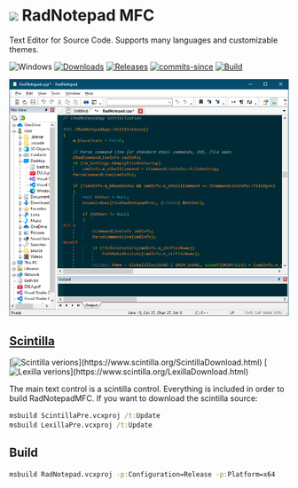 <!-- ![Icon](res/RadNotepad.ico) RadNotepad MFC -->
# <img src="res/RadNotepad.ico" width=32/> RadNotepad MFC

Text Editor for Source Code. Supports many languages and customizable themes.

![Windows](https://img.shields.io/badge/platform-Windows-blue.svg)
[![Downloads](https://img.shields.io/github/downloads/RadAd/RadNotepadMFC/total.svg)](https://github.com/RadAd/RadNotepadMFC/releases/latest)
[![Releases](https://img.shields.io/github/release/RadAd/RadNotepadMFC.svg)](https://github.com/RadAd/RadNotepadMFC/releases/latest)
[![commits-since](https://img.shields.io/github/commits-since/RadAd/RadNotepadMFC/latest.svg)](https://github.com/RadAd/RadNotepadMFC/commits/master)
[![Build](https://img.shields.io/appveyor/ci/RadAd/RadNotepadMFC.svg)](https://ci.appveyor.com/project/RadAd/RadNotepadMFC)

![Screenshot](docs/RadNotepad.png)

[Scintilla](https://www.scintilla.org/)
-----------
[![Scintilla verions](https://img.shields.io/badge/dynamic/regex?url=https%3A%2F%2Fwww.scintilla.org%2FScintillaDownload.html&search=Release%20(%5B1-9%5C.%5D%2B)&replace=%241&label=Scintilla%205.5.6)](https://www.scintilla.org/ScintillaDownload.html)
[![Lexilla verions](https://img.shields.io/badge/dynamic/regex?url=https%3A%2F%2Fwww.scintilla.org%2FLexillaDownload.html&search=Release%20(%5B1-9%5C.%5D%2B)&replace=%241&label=Scintilla%205.4.4)](https://www.scintilla.org/LexillaDownload.html)

The main text control is a scintilla control.
Everything is included in order to build RadNotepadMFC.
If you want to download the scintilla source:
```bat
msbuild ScintillaPre.vcxproj /t:Update
msbuild LexillaPre.vcxproj /t:Update
```

Build
-----
```bat
msbuild RadNotepad.vcxproj -p:Configuration=Release -p:Platform=x64
```
